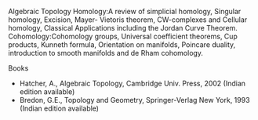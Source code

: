 ---
---
Algebraic Topology
Homology:A review of simplicial homology, Singular homology, Excision, Mayer-
Vietoris theorem, CW-complexes and Cellular homology, Classical Applications
including the Jordan Curve Theorem.
Cohomology:Cohomology groups, Universal coefficient theorems, Cup products,
Kunneth formula, Orientation on manifolds, Poincare duality, introduction to
smooth manifolds and de Rham cohomology.

Books

* Hatcher, A., Algebraic Topology, Cambridge Univ. Press, 2002 (Indian edition
  available) 
* Bredon, G.E., Topology and Geometry, Springer-Verlag New York, 1993 (Indian
  edition available)

